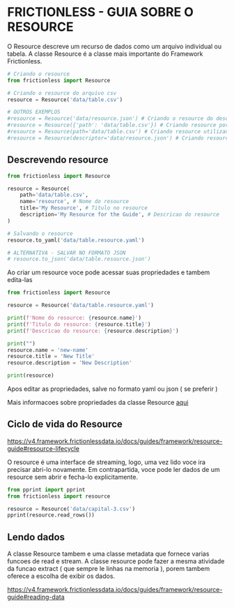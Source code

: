 # FRICTIONLESS - GUIA SOBRE O RESOURCE

O Resource descreve um recurso de dados como um arquivo individual ou tabela. A classe Resource é a classe mais importante do Framework Frictionless.

```python script
# Criando o resource
from frictionless import Resource

# Criando o resource do arquivo csv
resource = Resource('data/table.csv')

# OUTROS EXEMPLOS
#resource = Resource('data/resource.json') # Criando o resource do descriptor
#resource = Resource({'path': 'data/table.csv'}) # Criando resource por meio do dicionario
#resource = Resource(path='data/table.csv') # Criando resource utilizando parametro path
#resource = Resource(descriptor='data/resource.json') # Criando resource utilizando parametro descriptor
```

## Descrevendo resource

```python script
from frictionless import Resource

resource = Resource(
    path='data/table.csv',
    name='resource', # Nome do resource
    title='My Resource', # Titulo no resource
    description='My Resource for the Guide', # Descricao do resource
)

# Salvando o resource
resource.to_yaml('data/table.resource.yaml')

# ALTERNATIVA - SALVAR NO FORMATO JSON
# resource.to_json('data/table.resource.json')
```

Ao criar um resource voce pode acessar suas propriedades e tambem edita-las

```python script
from frictionless import Resource

resource = Resource('data/table.resource.yaml')

print(f'Nome do resource: {resource.name}')
print(f'Titulo do resource: {resource.title}')
print(f'Descricao do resource: {resource.description}')

print("")
resource.name = 'new-name'
resource.title = 'New Title'
resource.description = 'New Description'

print(resource)
```

Apos editar as propriedades, salve no formato yaml ou json ( se preferir )

Mais informacoes sobre propriedades da classe Resource [aqui](https://specs.frictionlessdata.io/data-resource/#metadata-properties)

## Ciclo de vida do Resource

https://v4.framework.frictionlessdata.io/docs/guides/framework/resource-guide#resource-lifecycle

O resource é uma interface de streaming, logo, uma vez lido voce ira precisar abri-lo novamente. Em contrapartida, voce pode ler dados de um resource sem abrir e fecha-lo explicitamente.

```python script
from pprint import pprint
from frictionless import resource

resource = Resource('data/capital-3.csv')
pprint(resource.read_rows())
```

## Lendo dados

A classe Resource tambem e uma classe metadata que fornece varias funcoes de read e stream. A classe resource pode fazer a mesma atividade da funcao extract ( que sempre le linhas na memoria ), porem tambem oferece a escolha de exibir os dados.

https://v4.framework.frictionlessdata.io/docs/guides/framework/resource-guide#reading-data